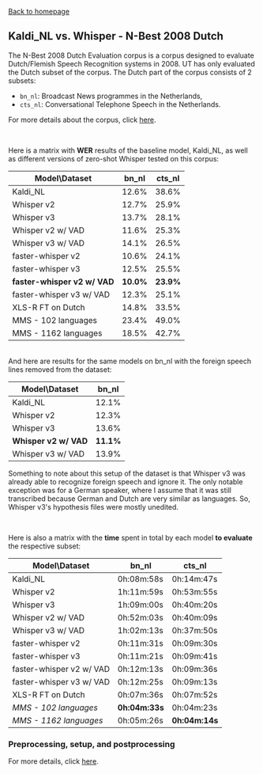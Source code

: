 [Back to homepage](../../index.md)

<h2>Kaldi_NL vs. Whisper - N-Best 2008 Dutch</h2>

The N-Best 2008 Dutch Evaluation corpus is a corpus designed to evaluate Dutch/Flemish Speech Recognition systems in 2008. UT has only evaluated the Dutch subset of the corpus. The Dutch part of the corpus consists of 2 subsets:
- `bn_nl`: Broadcast News programmes in the Netherlands,
- `cts_nl`: Conversational Telephone Speech in the Netherlands.

For more details about the corpus, click [here](https://citeseerx.ist.psu.edu/document?repid=rep1&type=pdf&doi=32b10cb0f4cb99ba934f5be5066638a5ad9b19f2).

<br>

Here is a matrix with **WER** results of the baseline model, Kaldi_NL, as well as different versions of zero-shot Whisper tested on this corpus:

|Model\Dataset|bn_nl|cts_nl|
|---|---|---|
|Kaldi_NL|12.6%|38.6%|
|Whisper v2|12.7%|25.9%|
|Whisper v3|13.7%|28.1%|
|Whisper v2 w/ VAD|11.6%|25.3%|
|Whisper v3 w/ VAD|14.1%|26.5%|
|faster-whisper v2|10.6%|24.1%|
|faster-whisper v3|12.5%|25.5%|
|**faster-whisper v2 w/ VAD**|**10.0%**|**23.9%**|
|faster-whisper v3 w/ VAD|12.3%|25.1%|
|XLS-R FT on Dutch|14.8%|33.5%|
|MMS - 102 languages|23.4%|49.0%|
|MMS - 1162 languages|18.5%|42.7%|

<br>
And here are results for the same models on bn_nl with the foreign speech lines removed from the dataset:

|Model\Dataset|bn_nl|
|---|---|
|Kaldi_NL|12.1%|
|Whisper v2|12.3%|
|Whisper v3|13.6%|
|**Whisper v2 w/ VAD**|**11.1%**|
|Whisper v3 w/ VAD|13.9%|

Something to note about this setup of the dataset is that Whisper v3 was already able to recognize foreign speech and ignore it. The only notable exception was for a German speaker, where I assume that it was still transcribed because German and Dutch are very similar as languages. So, Whisper v3's hypothesis files were mostly unedited.

<br>

Here is also a matrix with the **time** spent in total by each model **to evaluate** the respective subset:

|Model\Dataset|bn_nl|cts_nl|
|---|---|---|
|Kaldi_NL|0h:08m:58s|0h:14m:47s|
|Whisper v2|1h:11m:59s|0h:53m:55s|
|Whisper v3|1h:09m:00s|0h:40m:20s|
|Whisper v2 w/ VAD|0h:52m:03s|0h:40m:09s|
|Whisper v3 w/ VAD|1h:02m:13s|0h:37m:50s|
|faster-whisper v2|0h:11m:31s|0h:09m:30s|
|faster-whisper v3|0h:11m:21s|0h:09m:41s|
|faster-whisper v2 w/ VAD|0h:12m:13s|0h:09m:36s|
|faster-whisper v3 w/ VAD|0h:12m:25s|0h:09m:13s|
|XLS-R FT on Dutch|0h:07m:36s|0h:07m:52s|
|*MMS - 102 languages*|**0h:04m:33s**|0h:04m:23s|
|*MMS - 1162 languages*|0h:05m:26s|**0h:04m:14s**|

### Preprocessing, setup, and postprocessing
For more details, click [here](./nbest_setup.md).
